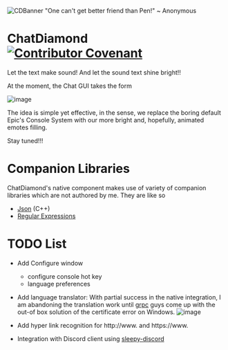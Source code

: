 ![CDBanner](https://user-images.githubusercontent.com/2173654/207157208-aee2c72f-3879-4529-9f4e-b787e3940f9d.png)
"One can't get better friend than Pen!"
                                   ~ Anonymous

# ChatDiamond [![Contributor Covenant](https://img.shields.io/badge/Contributor%20Covenant-2.1-4baaaa.svg)](CODE_OF_CONDUCT.md)
Let the text make sound!
And let the sound text shine bright!!

At the moment, the Chat GUI takes the form

![image](https://github.com/ravimohan1991/ChatDiamond/assets/2173654/6b3aa98a-c105-4a84-8833-ac947431e00e)

The idea is simple yet effective, in the sense, we replace the boring default Epic's Console System with our more bright and, hopefully, animated emotes filling.

Stay tuned!!!

# Companion Libraries
ChatDiamond's native component makes use of variety of companion libraries which are not authored by me. They are like so
- [Json](https://github.com/nlohmann/json) (C++)
- [Regular Expressions](https://en.cppreference.com/w/cpp/regex)

# TODO List
- Add Configure window
  - configure console hot key
  - language preferences
  
- Add language translator:
  With partial success in the native integration, I am abandoning the translation work until [grpc](https://github.com/grpc/grpc/issues/25533) guys come up with the out-of box solution of
  the certificate error on Windows.
  ![image](https://github.com/ravimohan1991/ChatDiamond/assets/2173654/35076459-c436-4e72-91b2-b0d2fcea766d)

    
- Add hyper link recognition for http://www. and https://www.
- Integration with Discord client using [sleepy-discord](https://github.com/ravimohan1991/sleepy-discord)
